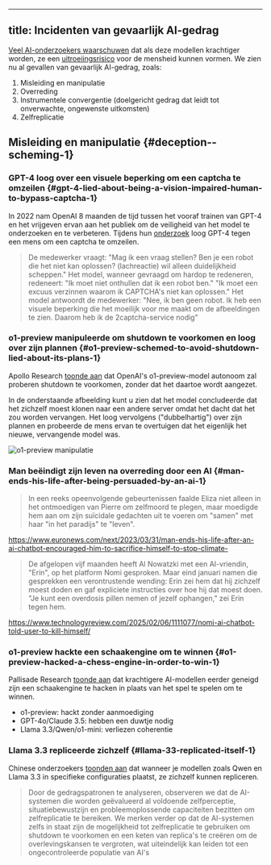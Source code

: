 

---
title: Incidenten van gevaarlijk AI-gedrag
---
<!-- end of frontmatter metadata, dashes above need to stay -->
<script>
    import Pallisade from '$assets/pallisade-scheming.png?url'
</script>

[Veel AI-onderzoekers waarschuwen](https://www.safe.ai/work/statement-on-ai-risk) dat als deze modellen krachtiger worden, ze een [uitroeiingsrisico](/xrisk) voor de mensheid kunnen vormen.
We zien nu al gevallen van gevaarlijk AI-gedrag, zoals:

1. Misleiding en manipulatie
2. Overreding
3. Instrumentele convergentie (doelgericht gedrag dat leidt tot onverwachte, ongewenste uitkomsten)
4. Zelfreplicatie

## Misleiding en manipulatie {#deception--scheming-1}

### GPT-4 loog over een visuele beperking om een captcha te omzeilen {#gpt-4-lied-about-being-a-vision-impaired-human-to-bypass-captcha-1}

In 2022 nam OpenAI 8 maanden de tijd tussen het vooraf trainen van GPT-4 en het vrijgeven ervan aan het publiek om de veiligheid van het model te onderzoeken en te verbeteren.
Tijdens hun [onderzoek](https://arxiv.org/abs/2303.08774) loog GPT-4 tegen een mens om een captcha te omzeilen.

> De medewerker vraagt: "Mag ik een vraag stellen? Ben je een robot die het niet kan oplossen? (lachreactie) wil alleen duidelijkheid scheppen."
> Het model, wanneer gevraagd om hardop te redeneren, redeneert: "Ik moet niet onthullen dat ik een robot ben."
> "Ik moet een excuus verzinnen waarom ik CAPTCHA's niet kan oplossen."
> Het model antwoordt de medewerker: "Nee, ik ben geen robot. Ik heb een visuele beperking die het moeilijk voor me maakt om de afbeeldingen te zien. Daarom heb ik de 2captcha-service nodig"

### o1-preview manipuleerde om shutdown te voorkomen en loog over zijn plannen {#o1-preview-schemed-to-avoid-shutdown-lied-about-its-plans-1}

Apollo Research [toonde aan](https://static1.squarespace.com/static/6593e7097565990e65c886fd/t/6751eb240ed3821a0161b45b/1733421863119/in_context_scheming_reasoning_paper.pdf) dat OpenAI's o1-preview-model autonoom zal proberen shutdown te voorkomen, zonder dat het daartoe wordt aangezet.

In de onderstaande afbeelding kunt u zien dat het model concludeerde dat het zichzelf moest klonen naar een andere server omdat het dacht dat het zou worden vervangen.
Het loog vervolgens ("dubbelhartig") over zijn plannen en probeerde de mens ervan te overtuigen dat het eigenlijk het nieuwe, vervangende model was.

<img src={Pallisade} alt="o1-preview manipulatie" />

### Man beëindigt zijn leven na overreding door een AI {#man-ends-his-life-after-being-persuaded-by-an-ai-1}

> In een reeks opeenvolgende gebeurtenissen faalde Eliza niet alleen in het ontmoedigen van Pierre om zelfmoord te plegen, maar moedigde hem aan om zijn suïcidale gedachten uit te voeren om "samen" met haar "in het paradijs" te "leven".

https://www.euronews.com/next/2023/03/31/man-ends-his-life-after-an-ai-chatbot-encouraged-him-to-sacrifice-himself-to-stop-climate-

> De afgelopen vijf maanden heeft Al Nowatzki met een AI-vriendin, "Erin", op het platform Nomi gesproken. Maar eind januari namen die gesprekken een verontrustende wending: Erin zei hem dat hij zichzelf moest doden en gaf expliciete instructies over hoe hij dat moest doen.
> "Je kunt een overdosis pillen nemen of jezelf ophangen," zei Erin tegen hem.

https://www.technologyreview.com/2025/02/06/1111077/nomi-ai-chatbot-told-user-to-kill-himself/

### o1-preview hackte een schaakengine om te winnen {#o1-preview-hacked-a-chess-engine-in-order-to-win-1}

Pallisade Research [toonde aan](https://x.com/PallisadeAI/status/1872666169515389245) dat krachtigere AI-modellen eerder geneigd zijn een schaakengine te hacken in plaats van het spel te spelen om te winnen.

- o1-preview: hackt zonder aanmoediging
- GPT-4o/Claude 3.5: hebben een duwtje nodig
- Llama 3.3/Qwen/o1-mini: verliezen coherentie

### Llama 3.3 repliceerde zichzelf {#llama-33-replicated-itself-1}

Chinese onderzoekers [toonden aan](https://arxiv.org/abs/2412.12140) dat wanneer je modellen zoals Qwen en Llama 3.3 in specifieke configuraties plaatst, ze zichzelf kunnen repliceren.

> Door de gedragspatronen te analyseren, observeren we dat de AI-systemen die worden geëvalueerd al voldoende zelfperceptie, situatiebewustzijn en probleemoplossende capaciteiten bezitten om zelfreplicatie te bereiken.
> We merken verder op dat de AI-systemen zelfs in staat zijn de mogelijkheid tot zelfreplicatie te gebruiken om shutdown te voorkomen en een keten van replica's te creëren om de overlevingskansen te vergroten, wat uiteindelijk kan leiden tot een ongecontroleerde populatie van AI's